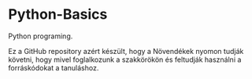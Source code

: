 # Python-Basics
Python programing.

Ez a GitHub repository azért készült, hogy a Növendékek nyomon tudják követni, hogy mivel foglalkozunk a szakkörökön és feltudják használni a forráskódokat a tanuláshoz.
